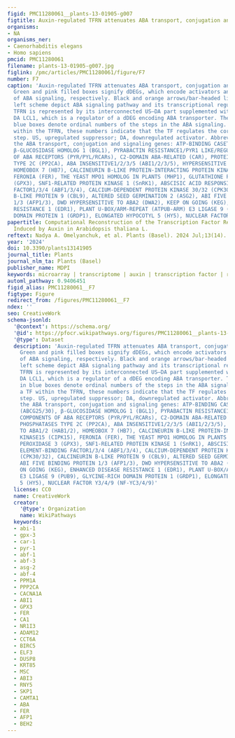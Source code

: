 ```yaml
---
figid: PMC11280061__plants-13-01905-g007
figtitle: Auxin-regulated TFRN attenuates ABA transport, conjugation and signaling
organisms:
- NA
organisms_ner:
- Caenorhabditis elegans
- Homo sapiens
pmcid: PMC11280061
filename: plants-13-01905-g007.jpg
figlink: /pmc/articles/PMC11280061/figure/F7
number: F7
caption: 'Auxin-regulated TFRN attenuates ABA transport, conjugation and signaling.
  Green and pink filled boxes signify dDEGs, which encode activators and repressors
  of ABA signaling, respectively. Black and orange arrows/bar-headed lines on the
  left scheme depict ABA signaling pathway and its transcriptional regulation, respectively.
  TFRN is represented by its interconnected US–DA part supplemented with the free-standing
  DA LCL1, which is a regulator of a dDEG encoding ABA transporter. The numbers in
  blue boxes denote ordinal numbers of the steps in the ABA signaling. Next to a TF
  within the TFRN, these numbers indicate that the TF regulates the corresponding
  step. US, upregulated suppressor; DA, downregulated activator. Abbreviations for
  the ABA transport, conjugation and signaling genes: ATP-BINDING CASETTE G25/30 (ABCG25/30),
  β-GLUCOSIDASE HOMOLOG 1 (BGL1), PYRABACTIN RESISTANCE1/PYR1 LIKE/REGULATORY COMPONENTS
  OF ABA RECEPTORS (PYR/PYL/RCARs), C2-DOMAIN ABA-RELATED (CAR), PROTEIN PHOSPHATASES
  TYPE 2C (PP2CA), ABA INSENSITIVE1/2/3/5 (ABI1/2/3/5), HYPERSENSITIVE TO ABA1/2 (HAB1/2),
  HOMEOBOX 7 (HB7), CALCINEURIN B-LIKE PROTEIN-INTERACTING PROTEIN KINASE15 (CIPK15),
  FERONIA (FER), THE YEAST MPO1 HOMOLOG IN PLANTS (MHP1), GLUTATHIONE PEROXIDASE 3
  (GPX3), SNF1-RELATED PROTEIN KINASE 1 (SnRK1), ABSCISIC ACID RESPONSIVE ELEMENT-BINDING
  FACTOR1/3/4 (ABF1/3/4), CALCIUM-DEPENDENT PROTEIN KINASE 30/32 (CPK30/32), CALCINEURIN
  B-LIKE PROTEIN 9 (CBL9), ALTERED SEED GERMINATION 2 (ASG2), ABI FIVE BINDING PROTEIN
  1/3 (AFP1/3), DWD HYPERSENSITIVE TO ABA2 (DWA2), KEEP ON GOING (KEG), ENHANCED DISEASE
  RESISTANCE 1 (EDR1), PLANT U-BOX/ARM-REPEAT (ATPUB-ARM) E3 LIGASE 9 (PUB9), GLYCINE-RICH
  DOMAIN PROTEIN 1 (GRDP1), ELONGATED HYPOCOTYL 5 (HY5), NUCLEAR FACTOR Y3/4/9 (NF-YC3/4/9)'
papertitle: Computational Reconstruction of the Transcription Factor Regulatory Network
  Induced by Auxin in Arabidopsis thaliana L.
reftext: Nadya A. Omelyanchuk, et al. Plants (Basel). 2024 Jul;13(14).
year: '2024'
doi: 10.3390/plants13141905
journal_title: Plants
journal_nlm_ta: Plants (Basel)
publisher_name: MDPI
keywords: microarray | transcriptome | auxin | transcription factor | regulatory network
automl_pathway: 0.9406451
figid_alias: PMC11280061__F7
figtype: Figure
redirect_from: /figures/PMC11280061__F7
ndex: ''
seo: CreativeWork
schema-jsonld:
  '@context': https://schema.org/
  '@id': https://pfocr.wikipathways.org/figures/PMC11280061__plants-13-01905-g007.html
  '@type': Dataset
  description: 'Auxin-regulated TFRN attenuates ABA transport, conjugation and signaling.
    Green and pink filled boxes signify dDEGs, which encode activators and repressors
    of ABA signaling, respectively. Black and orange arrows/bar-headed lines on the
    left scheme depict ABA signaling pathway and its transcriptional regulation, respectively.
    TFRN is represented by its interconnected US–DA part supplemented with the free-standing
    DA LCL1, which is a regulator of a dDEG encoding ABA transporter. The numbers
    in blue boxes denote ordinal numbers of the steps in the ABA signaling. Next to
    a TF within the TFRN, these numbers indicate that the TF regulates the corresponding
    step. US, upregulated suppressor; DA, downregulated activator. Abbreviations for
    the ABA transport, conjugation and signaling genes: ATP-BINDING CASETTE G25/30
    (ABCG25/30), β-GLUCOSIDASE HOMOLOG 1 (BGL1), PYRABACTIN RESISTANCE1/PYR1 LIKE/REGULATORY
    COMPONENTS OF ABA RECEPTORS (PYR/PYL/RCARs), C2-DOMAIN ABA-RELATED (CAR), PROTEIN
    PHOSPHATASES TYPE 2C (PP2CA), ABA INSENSITIVE1/2/3/5 (ABI1/2/3/5), HYPERSENSITIVE
    TO ABA1/2 (HAB1/2), HOMEOBOX 7 (HB7), CALCINEURIN B-LIKE PROTEIN-INTERACTING PROTEIN
    KINASE15 (CIPK15), FERONIA (FER), THE YEAST MPO1 HOMOLOG IN PLANTS (MHP1), GLUTATHIONE
    PEROXIDASE 3 (GPX3), SNF1-RELATED PROTEIN KINASE 1 (SnRK1), ABSCISIC ACID RESPONSIVE
    ELEMENT-BINDING FACTOR1/3/4 (ABF1/3/4), CALCIUM-DEPENDENT PROTEIN KINASE 30/32
    (CPK30/32), CALCINEURIN B-LIKE PROTEIN 9 (CBL9), ALTERED SEED GERMINATION 2 (ASG2),
    ABI FIVE BINDING PROTEIN 1/3 (AFP1/3), DWD HYPERSENSITIVE TO ABA2 (DWA2), KEEP
    ON GOING (KEG), ENHANCED DISEASE RESISTANCE 1 (EDR1), PLANT U-BOX/ARM-REPEAT (ATPUB-ARM)
    E3 LIGASE 9 (PUB9), GLYCINE-RICH DOMAIN PROTEIN 1 (GRDP1), ELONGATED HYPOCOTYL
    5 (HY5), NUCLEAR FACTOR Y3/4/9 (NF-YC3/4/9)'
  license: CC0
  name: CreativeWork
  creator:
    '@type': Organization
    name: WikiPathways
  keywords:
  - abi-1
  - gpx-3
  - car-1
  - pyr-1
  - abf-1
  - abf-3
  - asg-2
  - abf-4
  - PPM1A
  - PPP2CA
  - CACNA1A
  - ABI1
  - GPX3
  - FER
  - CA1
  - NR1I3
  - ADAM12
  - CCT6A
  - BIRC5
  - ELF3
  - DUSP8
  - KRT85
  - MSC
  - ABI3
  - RNY5
  - SKP1
  - CAMTA1
  - ABA
  - FER
  - AFP1
  - BEH2
---
```

